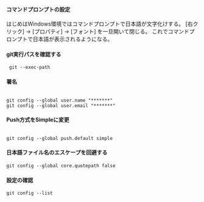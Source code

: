 #### コマンドプロンプトの設定
はじめはWindows環境ではコマンドプロンプトで日本語が文字化けする。
[右クリック] -> [プロパティ] -> [フォント] を一旦開いて閉じる。
これでコマンドプロンプトで日本語が表示されるようになる。

#### git実行パスを確認する
```git
 git --exec-path
```

#### 署名

```git

git config --global user.name "*******"
git config --global user.email "*******"

```


#### Push方式をSimpleに変更


```git

git config --global push.default simple

```



#### 日本語ファイル名のエスケープを回避する


```git
git config --global core.quotepath false

```



#### 設定の確認


```git
git config --list
```

